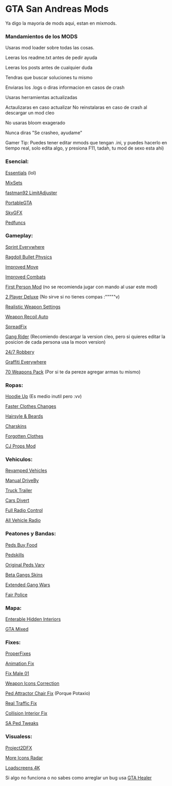 # GTA San Andreas Mods

Ya digo la mayoria de mods aqui, estan en mixmods.

### Mandamientos de los MODS


Usaras mod loader sobre todas las cosas.


Leeras los readme.txt antes de pedir ayuda


Leeras los posts antes de cualquier duda


Tendras que buscar soluciones tu mismo


Enviaras los .logs o diras informacion en casos de crash


Usaras herramientas actualizadas


Actaulizaras en caso actualizar
No reinstalaras en caso de crash al descargar un mod cleo


No usaras bloom exagerado


Nunca diras "Se crasheo, ayudame"


Gamer Tip:
Puedes tener editar mmods que tengan .ini, y puedes hacerlo en tiempo real, solo edita algo, y presiona F11, tadah, tu mod de sexo esta ahi)


### Esencial:

[Essentials](https://www.mixmods.com.br/2019/06/sa-essentials-pack/) (lol) 


[MixSets](https://www.mixmods.com.br/2022/03/sa-mixsets/)


[fastman92 LimitAdjuster](https://www.mixmods.com.br/2022/01/fastman92-limit-adjuster/)


[PortableGTA](https://www.mixmods.com.br/2021/06/iii-vc-sa-portablegta-change-saves-folder-mudar-pasta-user-files/)


[SkyGFX](https://www.mixmods.com.br/2022/03/sa-skygfx/)


[Pedfuncs](https://www.mixmods.com.br/2021/04/pedfuncs-v0-4/)


### Gameplay:
[Sprint Everywhere](https://www.mixmods.com.br/2022/02/sa-sprint-everywhere-correr-em-interiores/)


[Ragdoll Bullet Physics](https://www.mixmods.com.br/2021/09/mod-ragdoll-bullet-physics-fix-fisica-realista/)


[Improved Move](https://www.mixmods.com.br/2021/08/improvedmove-v0-2-1-melhorar-movimentos-e-anims/)


[Improved Combats](https://www.mixmods.com.br/2021/08/combat-improvement-and-melee-overhaul-melhorar-lutas/)


[First Person Mod](https://www.mixmods.com.br/2022/03/first-person-mod-primeira-pessoa/) (no se recomienda jugar con mando al usar este mod)


[2 Player Deluxe](https://www.mixmods.com.br/2022/03/sa-2-player-deluxe-free-roam-storyline/) (No sirve si no tienes compas :"""""v)


[Realistic Weapon Settings](https://www.mixmods.com.br/2017/04/realistic-weapons-settings-uso-de-armas-realista/)


[Weapon Recoil Auto](https://www.mixmods.com.br/2020/12/weaponrecoilauto-v2-6-recuo-de-arma-ao-atirar/)


[SpreadFix](https://www.mixmods.com.br/2018/01/spread-fix-corrigir-espalhamento-dos-tiros/)


[Gang Rider](https://www.mixmods.com.br/2020/08/gang-rider-v2-carregar-mais-gangue/) (Recomiendo descargar la version cleo, pero si quieres editar la posicion de cada persona usa la moon version)


[24/7 Robbery](https://www.mixmods.com.br/2019/08/24-7-robbery-roubar-lojas/)


[Graffiti Everywhere](https://www.mixmods.com.br/2020/11/graffiti-anywhere-v1-1-pichar-em-qualquer-lugar/)


[70 Weapons Pack](https://www.mixmods.com.br/2021/02/added-70-weapons-pack-70-novas-armas-adicionadas/) (Por si te da pereze agregar armas tu mismo)


### Ropas:
[Hoodie Up](https://www.mixmods.com.br/2018/08/hood-up-colocar-capuz/) (Es medio inutil pero :vv)


[Faster Clothes Changes](https://www.mixmods.com.br/2020/08/faster-clothes-changes-trocar-de-roupa-rapidamente/)


[Hairsyle & Beards](https://www.mixmods.com.br/2021/02/hairstyles-beards-escolher-penteado-e-barba/)


[Charskins](https://www.mixmods.com.br/2021/09/charskin-mod-usar-roupas-dos-personagens/)


[Forgotten Clothes](https://www.mixmods.com.br/2019/02/forgotten-clothes-adicionar-roupas-beta/)


[CJ Props Mod](https://www.mixmods.com.br/2019/05/cj-props-mod-novos-chapeus-e-oculos/)


### Vehiculos:
[Revamped Vehicles](https://www.mixmods.com.br/2022/04/sa-revamped-vehicles-project/)


[Manual DriveBy](https://www.mixmods.com.br/2021/10/manual-driveby-remake-fixed-mirar-de-dentro-do-carro/)


[Truck Trailer](https://www.mixmods.com.br/2020/09/truck-trailer-by-kenking-caminhoes-com-reboque/)


[Cars Divert](https://www.mixmods.com.br/2015/03/cars-divert-v1-1-carros-desviarem-de-voce/)


[Full Radio Control](https://www.mixmods.com.br/2021/08/full-radio-control-volume-e-desligar/)


[All Vehicle Radio](https://www.gtaall.com/gta-san-andreas/programs/30360-all-cars-radio-repair-activator.html)


### Peatones y Bandas:
[Peds Buy Food](https://www.mixmods.com.br/2020/07/peds-buy-food-pedestres-compram-comida/)


[Pedskills](https://www.mixmods.com.br/2020/10/pedskills/)


[Original Peds Vary](https://www.mixmods.com.br/2021/03/original-peds-vary-peds-originais-variando-pedfuncs/)


[Beta Gangs Skins](https://www.mixmods.com.br/2020/11/beta-gang-skins-added-restaurar-gangue-beta/)


[Extended Gang Wars](https://www.mixmods.com.br/2017/07/extended-gang-wars/)


[Fair Police](https://www.mixmods.com.br/2020/10/fair-police-v2-0-2-policiais-atacam-pedestres/)


### Mapa:
[Enterable Hidden Interiors](https://www.mixmods.com.br/2021/01/enterable-hidden-interiors-entrar-em-interiores-escondidos/)


[GTA Mixed](https://www.mixmods.com.br/2021/10/gta-mixed-lcvcsa/)


### Fixes:
[ProperFixes](https://www.mixmods.com.br/2022/03/sa-proper-fixes/)


[Animation Fix](https://www.mixmods.com.br/2022/02/animation-fix-v1-5-corrigir-bugs-de-animacoes/)


[Fix Male 01](https://www.mixmods.com.br/2020/06/fix-male01-v2-0b-corrigir-modelo-de-motoristas-e-gangues/)


[Weapon Icons Correction](https://www.mixmods.com.br/2022/02/icones-de-armas-fieis-desenhos-corrigidos/)


[Ped Attractor Chair Fix](https://www.mixmods.com.br/2022/01/gta-sa-ped-attractor-chair-anim-fix-atm/) (Porque Potaxio)


[Real Traffic Fix](https://www.mixmods.com.br/2020/02/vc-sa-real-traffic-fix-v2-1-1-beta/)


[Collision Interior Fix](https://www.mixmods.com.br/2022/01/sa-collision-interiors-fix/)


[SA Ped Tweaks](https://www.mixmods.com.br/2021/09/sa-ped-tweaks-restaurar-policiais-e-pedestres/)


### Visualess:
[Project2DFX](https://www.mixmods.com.br/2020/02/sa-project2dfx/)


[More Icons Radar](https://www.mixmods.com.br/2022/01/more-radar-icons/)


[Loadscreens 4K](https://www.mixmods.com.br/2021/12/loadscreens-4k-definitive-artworks-widescreen-hd/)


Si algo no funciona o no sabes como arreglar un bug usa [GTA Healer](https://www.mixmods.com.br/2021/10/gta-healer-check-backup/)
